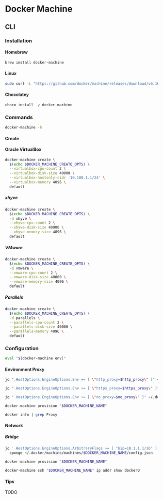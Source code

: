 # Docker Machine

## CLI

### Installation

#### Homebrew

```sh
brew install docker-machine
```

#### Linux

```sh
sudo curl -L "https://github.com/docker/machine/releases/download/v0.16.1/docker-machine-$(uname -s)-$(uname -m)" -o /usr/local/bin/docker-machine && sudo chmod +x /usr/local/bin/docker-machine
```

#### Chocolatey

```sh
choco install -y docker-machine
```

### Commands

```sh
docker-machine -h
```

#### Create

#### Oracle VirtualBox

```sh
docker-machine create \
  $(echo $DOCKER_MACHINE_CREATE_OPTS) \
  --virtualbox-cpu-count 2 \
  --virtualbox-disk-size 40000 \
  --virtualbox-hostonly-cidr '10.100.1.1/24' \
  --virtualbox-memory 4096 \
  default
```

##### xhyve

```sh
docker-machine create \
  $(echo $DOCKER_MACHINE_CREATE_OPTS) \
  -d xhyve \
  --xhyve-cpu-count 2 \
  --xhyve-disk-size 40000 \
  --xhyve-memory-size 4096 \
  default
```

##### VMware

```sh
docker-machine create \
  $(echo $DOCKER_MACHINE_CREATE_OPTS) \
  -d vmware \
  --vmware-cpu-count 2 \
  --vmware-disk-size 40000 \
  --vmware-memory-size 4096 \
  default
```

##### Parallels

```sh
docker-machine create \
  $(echo $DOCKER_MACHINE_CREATE_OPTS) \
  -d parallels \
  --parallels-cpu-count 2 \
  --parallels-disk-size 40000 \
  --parallels-memory 4096 \
  default
```

### Configuration

```sh
eval "$(docker-machine env)"
```

#### Environment Proxy

```sh
jq ".HostOptions.EngineOptions.Env += [ \"http_proxy=$http_proxy\" ]" ~/.docker/machine/machines/$DOCKER_MACHINE_NAME/config.json | sponge ~/.docker/machine/machines/$DOCKER_MACHINE_NAME/config.json

jq ".HostOptions.EngineOptions.Env += [ \"https_proxy=$https_proxy\" ]" ~/.docker/machine/machines/$DOCKER_MACHINE_NAME/config.json | sponge ~/.docker/machine/machines/$DOCKER_MACHINE_NAME/config.json

jq ".HostOptions.EngineOptions.Env += [ \"no_proxy=$no_proxy\" ]" ~/.docker/machine/machines/$DOCKER_MACHINE_NAME/config.json | sponge ~/.docker/machine/machines/$DOCKER_MACHINE_NAME/config.json
```

```sh
docker-machine provision "$DOCKER_MACHINE_NAME"
```

```sh
docker info | grep Proxy
```

#### Network

##### Bridge

```sh
jq '.HostOptions.EngineOptions.ArbitraryFlags += [ "bip=10.1.1.1/16" ]' ~/.docker/machine/machines/$DOCKER_MACHINE_NAME/config.json | \
  sponge ~/.docker/machine/machines/$DOCKER_MACHINE_NAME/config.json
```

```sh
docker-machine provision "$DOCKER_MACHINE_NAME"
```

```sh
docker-machine ssh "$DOCKER_MACHINE_NAME" ip addr show docker0
```

#### Tips

TODO

<!-- #####

```sh
docker-machine scp -r ./[folder] default:/tmp/[folder]
docker-machine ssh "$DOCKER_MACHINE_NAME" sudo cp -r /tmp/[folder]/* [/absolute/path/to/folder]
``` -->

<!-- #####

```sh
sudo route \
  -n add \
  -net "$(cat ~/.docker/machine/machines/$DOCKER_MACHINE_NAME/config.json | \
    jq -r '.Driver.HostOnlyCIDR')" "127.0.0.1"
```

```sh
sudo route \
  -n delete \
  -net "$(cat ~/.docker/machine/machines/$DOCKER_MACHINE_NAME/config.json | \
    jq -r '.Driver.HostOnlyCIDR')" "127.0.0.1"
``` -->
